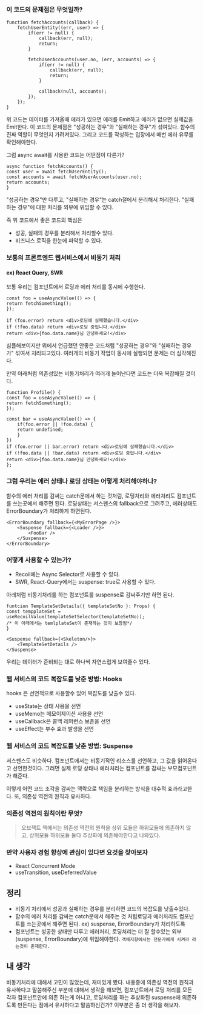 


### 이 코드의 문제점은 무엇일까?
```tsx
function fetchAccounts(callback) {
	fetchUserEntity((err, user) => {
		if(err != null) {
			callback(err, null);
			return;
		}

		fetchUserAccounts(user.no, (err, accounts) => {
			if(err != null) {
				callback(err, null);
				return;
			}

			callback(null, accounts);
		});
	});
}
```
위 코드는 데이터를 가져올때 에러가 있으면 에러를 Emit하고 에러가 없으면 실제값을 Emit한다. 이 코드의 문제점은 "성공하는 경우"와 "실패하는 경우"가 섞여있다. 함수의 진짜 역할이 무엇인지 가려져있다. 그리고 코드를 작성하는 입장에서 매번 에러 유무를 확인해야한다.

그럼 async await를 사용한 코드는 어떤점이 다른가? 
```tsx
async function fetchAccounts() {
const user = await fetchUserEntity();
const accounts = await fetchUserAccounts(user.no);
return accounts;
}
```
"성공하는 경우"만 다루고, "실패하는 경우"는 catch절에서 분리해서 처리한다. "실패하는 경우"에 대한 처리를 외부에 위임할 수 있다. 

즉 위 코드에서 좋은 코드의 핵심은 
- 성공, 실패의 경우를 분리해서 처리할수 있다.
- 비즈니스 로직을 한눈에 파악할 수 있다.


### 보통의 프론트엔드 웹서비스에서 비동기 처리

#### ex) React Query, SWR
보통 우리는 컴포넌트에서 로딩과 에러 처리를 동시에 수행한다.
```tsx
const foo = useAsyncValue(() => {
return fetchSomething();
});

if (foo.error) return <div>로딩에 실패했습니다.</div>
if (!foo.data) return <div>로딩 중입니다.</div>
return <div>{foo.data.name}님 안녕하세요!</div>
```
심플해보이지만 위에서 언급했던 안좋은 코드처럼 "성공하는 경우"와 "실패하는 경우가" 섞여서 처리되고있다. 여러개의 비동기 작업이 동시에 실행되면 문제는 더 심각해진다.

만약 아래처럼 의존성있는 비동기처리가 여러개 늘어난다면 코드는 더욱 복잡해질 것이다.

```tsx
function Profile() {
const foo = useAsyncValue(() => {
return fetchSomething();
});

const bar = useAsyncValue(() => {
	if(foo.error || !foo.data) {
	return undefined;
	}
})
if (foo.error || bar.error) return <div>로딩에 실패했습니다.</div>
if (!foo.data || !bar.data) return <div>로딩 중입니다.</div>
return <div>{foo.data.name}님 안녕하세요!</div>
};
```

### 그럼 우리는 에러 상태나 로딩 상태는 어떻게 처리해야하나? 
함수의 에러 처리를 감싸는 catch문에서 하는 것처럼, 로딩처리와 에러처리도 컴포넌트를 쓰는곳에서 해주면 된다. 로딩상태는 서스펜스의 fallback으로 그려주고, 에러상태도 ErrorBoundary가 처리하게 하면된다.

```tsx
<ErrorBoundary fallback={<MyErrorPage />}>
	<Suspense fallback={<Loader />}>
		<FooBar />
	</Suspense>
</ErrorBoundary>
```

### 어떻게 사용할 수 있는가?
- Recoil에는 Async Selector로 사용할 수 있다.
- SWR, React-Query에서는 suspense: true로 사용할 수 있다.


아래처럼 비동기처리를 하는 컴포넌트를 suspense로 감싸주기만 하면 된다.
```tsx
funtcion TemplateSetDetails({ templateSetNo }: Props) {
const tempplateSet = useRecoilValue(templateSetSelector(templateSetNo));
/* 이 아래에서는 temlplateSet이 존재하는 것이 보장됨*/
}

<Suspense fallback={<Skeleton/>}>
	<TemplateSetDetails />
</Suspense>
```

우리는 데이터가 준비되는 대로 하나씩 자연스럽게 보여줄수 있다.


### 웹 서비스의 코드 복잡도를 낮춘 방법: Hooks

hooks 은 선언적으로 사용할수 있어 복잡도를 낮출수 있다.

- useState는 상태 사용을 선언
- useMemo는 메모이제이션 사용을 선언
- useCallback은 콜백 레퍼런스 보존을 선언
- useEffect는 부수 효과 발생을 선언



### 웹 서비스의 코드 복잡도를 낮춘 방법: Suspense

서스펜스도 비슷하다. 컴포넌트에서는 비동기적인 리소스를 선언하고, 그 값을 읽어온다고 선언한것이다. 그러면 실제 로딩 상태나 에러처리는 컴포넌트를 감싸는 부모컴포넌트가 해준다.

이렇게 어떤 코드 조각을 감싸는 맥락으로 책임을 분리하는 방식을 대수적 효과라고한다. 또, 의존성 역전의 원칙과 유사하다. 

### 의존성 역전의 원칙이란 무엇?

> 오브젝트 책에서는 의존성 역전의 원칙을 상위 모듈은 하위모듈에 의존하지 않고, 상위모듈 하위모듈 둘다 추상화에 의존해야한다고 나와있다.

### 만약 사용자 경험 향상에 관심이 있다면 요것을  찾아보자

- React Concurrent Mode
- useTransition, useDeferredValue

## 정리

- 비동기 처리에서 성공과 실패하는 경우를 분리하면 코드의 복잡도를 낮출수있다.
- 함수의 에러 처리를 감싸는 catch문에서 해주는 것 처럼로딩과 에러처리도 컴포넌트를 쓰는곳에서 해주면 된다. ex) suspense, ErrorBoundary가 처리하도록
- 컴포넌트는 성공한 상태만 다루고 에러처리, 로딩처리는 더 잘 할수있는 외부(suspense, ErrorBoundary)에 위임해야한다. `객체지향에서는 전문가에게 시켜라 라는것이 존재한다.`

## 내 생각

비동기처리에 대해서 고민이 많았는데, 재미있게 봤다. 내용중에 의존성 역전의 원칙과 유사하다고 말씀해주신 부분에 대해서 생각을 해보면, 컴포넌트에서 로딩 처리를 모든 각자 컴포넌트안에 의존 하는게 아니고,  로딩처리를 하는 추상화된 suspense에 의존하도록 만든다는 점에서 유사하다고 말씀하신건가? 이부분은 좀 더 생각을 해보자.